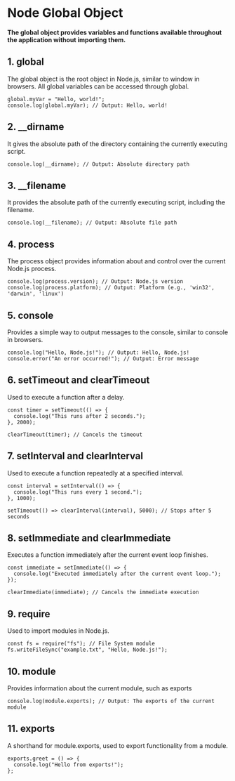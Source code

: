 # Node Global Object

 **The global object provides variables and functions available throughout the application without importing them.**

 ## 1. global

The global object is the root object in Node.js, similar to window in browsers. All global variables can be accessed through global.

```
global.myVar = "Hello, world!";
console.log(global.myVar); // Output: Hello, world!
```

## 2. __dirname

It gives the absolute path of the directory containing the currently executing script.

```
console.log(__dirname); // Output: Absolute directory path
```

## 3. __filename

It provides the absolute path of the currently executing script, including the filename.

```
console.log(__filename); // Output: Absolute file path
```

## 4. process

The process object provides information about and control over the current Node.js process.

```
console.log(process.version); // Output: Node.js version
console.log(process.platform); // Output: Platform (e.g., 'win32', 'darwin', 'linux')
```

## 5. console

Provides a simple way to output messages to the console, similar to console in browsers.

```
console.log("Hello, Node.js!"); // Output: Hello, Node.js!
console.error("An error occurred!"); // Output: Error message
```

## 6. setTimeout and clearTimeout

Used to execute a function after a delay.

```
const timer = setTimeout(() => {
  console.log("This runs after 2 seconds.");
}, 2000);

clearTimeout(timer); // Cancels the timeout
```

## 7. setInterval and clearInterval

Used to execute a function repeatedly at a specified interval.

```
const interval = setInterval(() => {
  console.log("This runs every 1 second.");
}, 1000);

setTimeout(() => clearInterval(interval), 5000); // Stops after 5 seconds
```

##   8. setImmediate and clearImmediate

Executes a function immediately after the current event loop finishes.

```
const immediate = setImmediate(() => {
  console.log("Executed immediately after the current event loop.");
});

clearImmediate(immediate); // Cancels the immediate execution
```

## 9. require

Used to import modules in Node.js.

```
const fs = require("fs"); // File System module
fs.writeFileSync("example.txt", "Hello, Node.js!");
```

## 10. module

Provides information about the current module, such as exports

```
console.log(module.exports); // Output: The exports of the current module
```

## 11. exports

A shorthand for module.exports, used to export functionality from a module.

```
exports.greet = () => {
  console.log("Hello from exports!");
};
```













